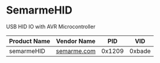 # SemarmeHID
USB HID IO with AVR Microcontroller

| Product Name | Vendor Name | PID    | VID    |
|--------------|-------------|--------|--------|
| semarmeHID   | [semarme.com](http://semarme.com) | 0x1209 | 0xbade |
